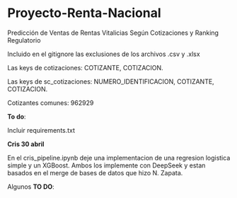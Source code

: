 # Proyecto-Renta-Nacional

Predicción de Ventas de Rentas Vitalicias Según Cotizaciones y Ranking Regulatorio

Incluido en el gitignore las exclusiones de los archivos .csv y .xlsx



Las keys de cotizaciones: COTIZANTE, COTIZACION.

Las keys de sc_cotizaciones: NUMERO_IDENTIFICACION, COTIZANTE, COTIZACION.

Cotizantes comunes: 962929

**To do**:

Incluir requirements.txt

**Cris 30 abril**

En el cris_pipeline.ipynb deje una implementacion de una regresion logistica simple y un XGBoost. Ambos los implemente con DeepSeek y estan basados en el merge de bases de datos que hizo N. Zapata.

Algunos **TO DO**:

